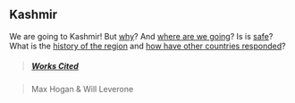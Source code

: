 ## Kashmir

We are going to Kashmir! But [why](why-kashmir)? And [where are we going](map-and-route)?  Is is [safe](safe)? What is the [history of the region](history-currentevents) and [how have other countries responded](global-response)?

> ##### [Works Cited](works-cited)

> Max Hogan & Will Leverone

